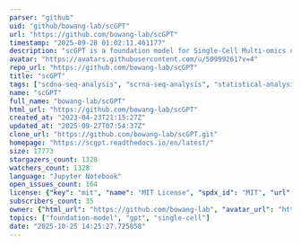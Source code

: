 ```yaml
---
parser: "github"
uid: "github/bowang-lab/scGPT"
url: "https://github.com/bowang-lab/scGPT"
timestamp: "2025-09-28 01:02:11.461177"
description: "scGPT is a foundation model for Single-Cell Multi-omics using generative AI. scGPT can be optimized to achieve superior performance across diverse downstream applications such as cell type annotation, multi-batch integration, multi-omic integration, perturbation response prediction and gene network inference"
avatar: "https://avatars.githubusercontent.com/u/50999261?v=4"
repo_url: "https://github.com/bowang-lab/scGPT"
title: "scGPT"
tags: ["scdna-seq-analysis", "scrna-seq-analysis", "statistical-analysis", "high-throughput-sequencing"]
name: "scGPT"
full_name: "bowang-lab/scGPT"
html_url: "https://github.com/bowang-lab/scGPT"
created_at: "2023-04-23T21:15:27Z"
updated_at: "2025-09-27T07:54:37Z"
clone_url: "https://github.com/bowang-lab/scGPT.git"
homepage: "https://scgpt.readthedocs.io/en/latest/"
size: 17773
stargazers_count: 1328
watchers_count: 1328
language: "Jupyter Notebook"
open_issues_count: 164
license: {"key": "mit", "name": "MIT License", "spdx_id": "MIT", "url": "https://api.github.com/licenses/mit", "node_id": "MDc6TGljZW5zZTEz"}
subscribers_count: 35
owner: {"html_url": "https://github.com/bowang-lab", "avatar_url": "https://avatars.githubusercontent.com/u/50999261?v=4", "login": "bowang-lab", "type": "Organization"}
topics: ["foundation-model", "gpt", "single-cell"]
date: "2025-10-25 14:25:27.725858"
---
```

